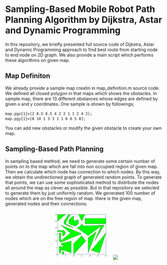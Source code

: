 # Sampling-Based Mobile Robot Path Planning Algorithm by Dijkstra, Astar and Dynamic Programming

In this repository, we briefly presented full source code of Dijkstra, Astar and Dynamic Programming approach to find best route from starting node to end node on 2D graph. We also provide a main script which performs these algorithms on given map.

## Map Definiton
We already provide a sample map creatin in map_definition.m source code. We defined all closed polygon in that maps which shows the obstacles. In sample map, there are 13 different obstances whose edges are defined by given x and y coordinates. One sample is shown by followings;
```
map.pgx{1}=[2 8.5 8.5 4 2 2 1 1 2 4 2];
map.pgy{1}=[8 10 1 3 3 1 1 6 6 5 8];
```
You can add new obstacles or modify the given obstacle to create your own map. 

## Sampling-Based Path Planning
In sampling based method, we need to generate some certain number of points on to the map which are fall into non occupied region of given map. Then we calculate which node has connection to which nodes. By this way, we obtain the undirectioned graph of generated random points. To generate that points, we can use some sophisticated method to distirbute the nodes all around the map as clever as possible. But in that repository we selected to generate them by just uniformly random. We generated 100 number of nodes which are on the free region of map. there is the given map, generated nodes and their connections.

<p align="center">
  <img src="Output/map.jpg" width="200"/>  
  <img src="Outputs/map_nodes.jpg" width="200"/>  
</p>
